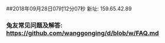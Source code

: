 ##2018年09月28日07时12分07秒 新址: 159.65.42.89
### 兔友常见问题及解答: https://github.com/wanggonging/d/blob/w/FAQ.md
